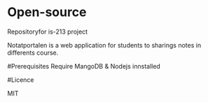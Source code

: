 # Open-source
Repositoryfor is-213 project

Notatportalen is a web application for students to sharings notes in differents course.

#Prerequisites
Require MangoDB & Nodejs innstalled

#Licence

MIT
